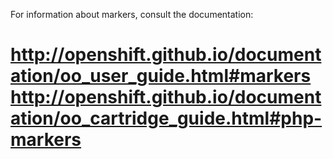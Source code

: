 For information about markers, consult the documentation:

http://openshift.github.io/documentation/oo_user_guide.html#markers
http://openshift.github.io/documentation/oo_cartridge_guide.html#php-markers
=======
